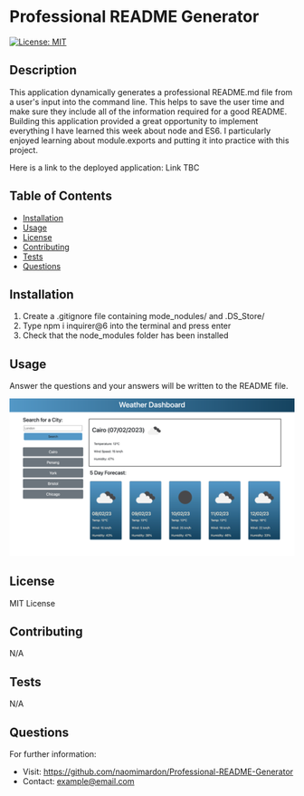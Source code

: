 # Professional README Generator

  [![License: MIT](https://img.shields.io/badge/License-MIT-yellow.svg)](https://opensource.org/licenses/MIT)

  ## Description

  This application dynamically generates a professional README.md file from a user's input into the command line. This helps to save the user time and make sure they include all of the information required for a good README. Building this application provided a great opportunity to implement everything I have learned this week about node and ES6. I particularly enjoyed learning about module.exports and putting it into practice with this project.

  Here is a link to the deployed application:
  Link TBC

  ## Table of Contents

  * [Installation](#installation)
  * [Usage](#usage)
  * [License](#license)
  * [Contributing](#contributing)
  * [Tests](#tests)
  * [Questions](#questions)

  ## Installation

   1. Create a .gitignore file containing mode_nodules/ and .DS_Store/
   2. Type npm i inquirer@6 into the terminal and press enter
   3. Check that the node_modules folder has been installed


  ## Usage

  Answer the questions and your answers will be written to the README file.

  ![Screenshot of Naomi Mardon's Professional README Generator](utils/screenshot/Screenshot_README_Generator.png)

  ## License

  MIT License

  ## Contributing

  N/A

  ## Tests

  N/A

  ## Questions

  For further information:
  
  * Visit: https://github.com/naomimardon/Professional-README-Generator
  * Contact: example@email.com
